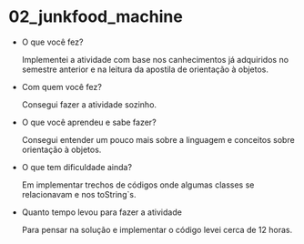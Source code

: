 # 02_junkfood_machine

* O que você fez?
	<p>Implementei a atividade com base nos canhecimentos 
  já adquiridos no semestre anterior e na leitura da apostila de orientação à objetos.</p>

* Com quem você fez?
	<p>Consegui fazer a atividade sozinho.</p>

* O que você aprendeu e sabe fazer?
	<p>Consegui entender um pouco mais sobre a linguagem e conceitos sobre orientação à objetos.</p>

* O que tem dificuldade ainda?
	<p>Em implementar trechos de códigos onde algumas classes se relacionavam e nos toString`s.</p>

* Quanto tempo levou para fazer a atividade
	<p>Para pensar na solução e implementar o código levei cerca de 12 horas.</p>
